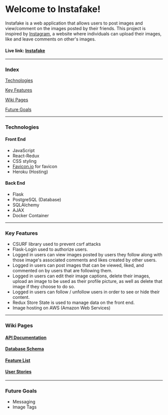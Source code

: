 # Welcome to Instafake!

Instafake is a web application that allows users to post images and view/comment on the images posted by their friends. This project is inspired by [Instagram](https://instagram.com/), a website where individuals can upload their images, like and leave comments on other's images.
#### Live link: [Instafake](https://instafake2021.herokuapp.com/)
***

### Index
[Technologies](#technologies)

[Key Features](#key-features)

[Wiki Pages](#wiki-pages)

[Future Goals](#future-goals)

***

### Technologies
#### Front End
- JavaScript
- React-Redux
- CSS styling
- [Favicon.io](https://favicon.io/) for favicon
- Heroku (Hosting)

#### Back End
- Flask
- PostgreSQL (Database)
- SQLAlchemy
- AJAX
- Docker Container

***

### Key Features
- CSURF library used to prevent csrf attacks
- Flask-Login used to authorize users.
- Logged in users can view images posted by users they follow along with those image's associated comments and likes created by other users.
- Logged in users can post images that can be viewed, liked, and commented on by users that are following them. 
- Logged in users can edit their image captions, delete their images, upload an image to be used as their profile picture, as well as delete that image if they choose to do so.
- Logged in users can follow / unfollow users in order to see or hide their content.
- Redux Store State is used to manage data on the front end.
- Image hosting on AWS (Amazon Web Services)

***

### Wiki Pages
#### [API Documentation](https://github.com/arath1869/react-python-project/wiki/API-Route-Documentation)
#### [Database Schema](https://github.com/arath1869/react-python-project/wiki/Database-Schema)
#### [Feature List](https://github.com/arath1869/react-python-project/wiki/MVP-Feature-List)
#### [User Stories](https://github.com/arath1869/react-python-project/wiki/User-Stories)
***

### Future Goals
- Messaging
- Image Tags
